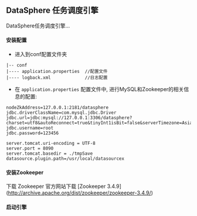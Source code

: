 ## DataSphere 任务调度引擎

DataSphere任务调度引擎...

#### 安装配置

- 进入到conf配置文件夹

```
|-- conf 
|---- application.properties  //配置文件
|---- logback.xml             //日志配置
```

- 在 `application.properties` 配置文件中,  进行MySQL和Zookeeper的相关信息的配置:

```
nodeZkAddress=127.0.0.1:2181/datasphere
jdbc.driverClassName=com.mysql.jdbc.Driver
jdbc.url=jdbc:mysql://127.0.0.1:3306/datasphere?charset=utf8&autoReconnect=true&tinyInt1isBit=false&serverTimezone=Asia/Shanghai
jdbc.username=root
jdbc.password=123456

server.tomcat.uri-encoding = UTF-8
server.port = 8090
server.tomcat.basedir = ./tmpSave
datasource.plugin.path=/usr/local/datasourcex
```

#### 安装Zookeeper

下载 Zookeeper 官方网站下载 [Zookeeper 3.4.9] (http://archive.apache.org/dist/zookeeper/zookeeper-3.4.9/)


#### 启动引擎

